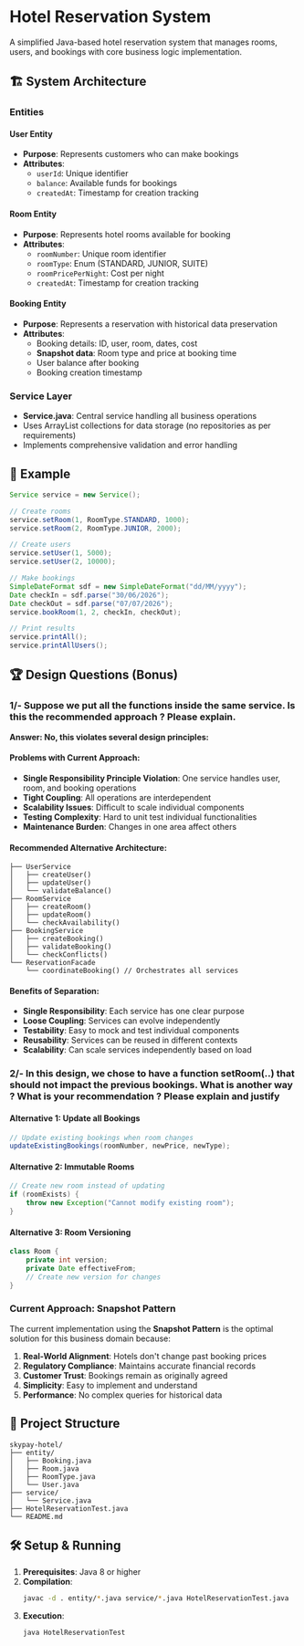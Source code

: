# Hotel Reservation System

A simplified Java-based hotel reservation system that manages rooms, users, and bookings with core business logic implementation.

## 🏗️ System Architecture

### Entities

#### User Entity
- **Purpose**: Represents customers who can make bookings
- **Attributes**: 
  - `userId`: Unique identifier
  - `balance`: Available funds for bookings
  - `createdAt`: Timestamp for creation tracking

#### Room Entity
- **Purpose**: Represents hotel rooms available for booking
- **Attributes**:
  - `roomNumber`: Unique room identifier
  - `roomType`: Enum (STANDARD, JUNIOR, SUITE)
  - `roomPricePerNight`: Cost per night
  - `createdAt`: Timestamp for creation tracking

#### Booking Entity
- **Purpose**: Represents a reservation with historical data preservation
- **Attributes**:
  - Booking details: ID, user, room, dates, cost
  - **Snapshot data**: Room type and price at booking time
  - User balance after booking
  - Booking creation timestamp

### Service Layer
- **Service.java**: Central service handling all business operations
- Uses ArrayList collections for data storage (no repositories as per requirements)
- Implements comprehensive validation and error handling

## 🚀 Example

```java
Service service = new Service();

// Create rooms
service.setRoom(1, RoomType.STANDARD, 1000);
service.setRoom(2, RoomType.JUNIOR, 2000);

// Create users
service.setUser(1, 5000);
service.setUser(2, 10000);

// Make bookings
SimpleDateFormat sdf = new SimpleDateFormat("dd/MM/yyyy");
Date checkIn = sdf.parse("30/06/2026");
Date checkOut = sdf.parse("07/07/2026");
service.bookRoom(1, 2, checkIn, checkOut);

// Print results
service.printAll();
service.printAllUsers();
```

## 🏆 Design Questions (Bonus)

### 1/- Suppose we put all the functions inside the same service. Is this the recommended approach ? Please explain.

**Answer: No, this violates several design principles:**

#### Problems with Current Approach:
- **Single Responsibility Principle Violation**: One service handles user, room, and booking operations
- **Tight Coupling**: All operations are interdependent
- **Scalability Issues**: Difficult to scale individual components
- **Testing Complexity**: Hard to unit test individual functionalities
- **Maintenance Burden**: Changes in one area affect others

#### Recommended Alternative Architecture:

```
├── UserService
│   ├── createUser()
│   ├── updateUser()
│   └── validateBalance()
├── RoomService
│   ├── createRoom()
│   ├── updateRoom()
│   └── checkAvailability()
├── BookingService
│   ├── createBooking()
│   ├── validateBooking()
│   └── checkConflicts()
└── ReservationFacade
    └── coordinateBooking() // Orchestrates all services
```

#### Benefits of Separation:
- **Single Responsibility**: Each service has one clear purpose
- **Loose Coupling**: Services can evolve independently
- **Testability**: Easy to mock and test individual components
- **Reusability**: Services can be reused in different contexts
- **Scalability**: Can scale services independently based on load

### 2/- In this design, we chose to have a function setRoom(..) that should not impact the previous bookings. What is another way ? What is your recommendation ? Please explain and justify

#### Alternative 1: Update all Bookings
```java
// Update existing bookings when room changes
updateExistingBookings(roomNumber, newPrice, newType);
```


#### Alternative 2: Immutable Rooms
```java
// Create new room instead of updating
if (roomExists) {
    throw new Exception("Cannot modify existing room");
}
```


#### Alternative 3: Room Versioning
```java
class Room {
    private int version;
    private Date effectiveFrom;
    // Create new version for changes
}
```

### Current Approach: Snapshot Pattern

The current implementation using the **Snapshot Pattern** is the optimal solution for this business domain because:

1. **Real-World Alignment**: Hotels don't change past booking prices
2. **Regulatory Compliance**: Maintains accurate financial records
3. **Customer Trust**: Bookings remain as originally agreed
4. **Simplicity**: Easy to implement and understand
5. **Performance**: No complex queries for historical data

## 📁 Project Structure

```
skypay-hotel/
├── entity/
│   ├── Booking.java
│   ├── Room.java
│   ├── RoomType.java
│   └── User.java
├── service/
│   └── Service.java
├── HotelReservationTest.java
└── README.md
```

## 🛠️ Setup & Running

1. **Prerequisites**: Java 8 or higher
2. **Compilation**: 
   ```bash
   javac -d . entity/*.java service/*.java HotelReservationTest.java
   ```
3. **Execution**:
   ```bash
   java HotelReservationTest
   ```